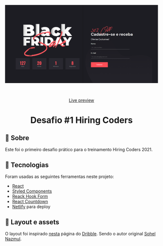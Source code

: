 <div align="center" id="top">
  <img src="./src/assets/images/Screenshot.png" alt="Challenge One Hc" />

  &#xa0;

  <a href="https://vibrant-benz-fb1706.netlify.app/">Live preview</a>
</div>

<h1 align="center"><b>Desafio #1 Hiring Coders </b></h1>

<!-- Status -->


## :dart: Sobre ##

Este foi o primeiro desafio prático para o treinamento Hiring Coders 2021.



## :rocket: Tecnologias ##

Foram usadas as seguintes ferramentas neste projeto:

- [React](https://pt-br.reactjs.org/)
- [Styled Components](https://styled-components.com/)
- [Reack Hook Form](https://react-hook-form.com/pt/)
- [React Countdown](https://github.com/ndresx/react-countdown)
- [Netlify](https://www.netlify.com/) para deploy


## :art: Layout e assets ##

O layout foi inspirado [nesta](https://dribbble.com/shots/14613977-BlackNov-Black-Friday-Landing-Page) página do [Dribble](https://dribbble.com/). Sendo o autor original [Sohel Nazmul](https://dribbble.com/sohelnazmul).

